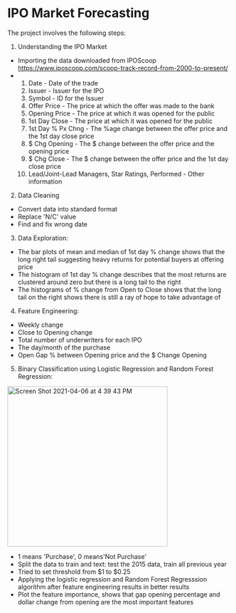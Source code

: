 # IPO Market Forecasting
The project involves the following steps:

1. Understanding the IPO Market
- Importing the data downloaded from IPOScoop https://www.iposcoop.com/scoop-track-record-from-2000-to-present/
- 1. Date - Date of the trade
  2. Issuer - Issuer for the IPO
  3. Symbol - ID for the Issuer
  4. Offer Price - The price at which the offer was made to the bank
  5. Opening Price - The price at which it was opened for the public
  6. 1st Day Close - The price at which it was opened for the public
  7. 1st Day % Px Chng - The %age change between the offer price and the 1st day close price
  8. $ Chg Opening -  The $ change between the offer price and the opening price
  9. $ Chg Close -   The $ change between the offer price and the 1st day close price
  10. Lead/Joint-Lead Managers, Star Ratings, Performed - Other information

2. Data Cleaning
- Convert data into standard format
- Replace 'N/C' value
- Find and fix wrong date 

3. Data Exploration:
- The bar plots of mean and median of 1st day % change shows that the long right tail suggesting heavy returns for potential buyers at offering price
- The histogram of 1st day % change describes that the most returns are clustered around zero but there is a long tail to the right
- The histograms of % change  from Open to Close shows that the long tail on the right shows there is still a ray of hope to take advantage of

4. Feature Engineering:
- Weekly change
- Close to Opening change
- Total number of underwriters for each IPO
- The day/month of the purchase
- Open Gap % between Opening price and the $ Change Opening

5. Binary Classification using Logistic Regression and Random Forest Regression:
<img width="360" alt="Screen Shot 2021-04-06 at 4 39 43 PM" src="https://user-images.githubusercontent.com/69823722/113776082-81944b00-96f7-11eb-8bc4-0db7feaeece4.png">

- 1 means 'Purchase', 0 means'Not Purchase'
- Split the data to train and text: test the 2015 data, train all previous year
- Tried to set threshold from $1 to $0.25
- Applying the logistic regression and Random Forest Regresssion algorithm after feature engineering results in better results
- Plot the feature importance, shows that gap opening percentage and dollar change from opening are the most important features 
